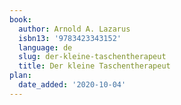 ```yaml
---
book:
  author: Arnold A. Lazarus
  isbn13: '9783423343152'
  language: de
  slug: der-kleine-taschentherapeut
  title: Der kleine Taschentherapeut
plan:
  date_added: '2020-10-04'
---
```


